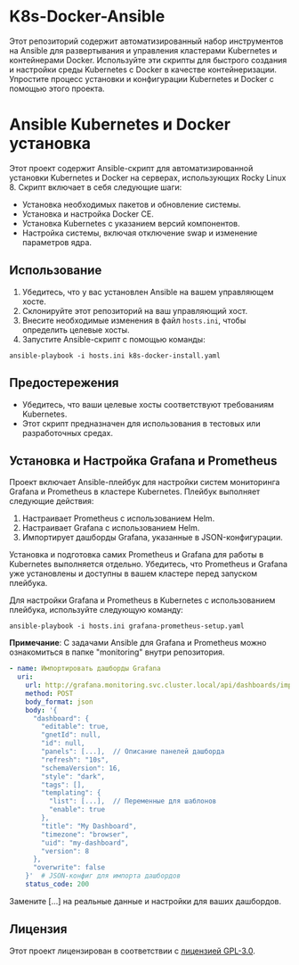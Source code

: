 # K8s-Docker-Ansible
Этот репозиторий содержит автоматизированный набор инструментов на Ansible для развертывания и управления кластерами Kubernetes и контейнерами Docker. Используйте эти скрипты для быстрого создания и настройки среды Kubernetes с Docker в качестве контейнеризации. Упростите процесс установки и конфигурации Kubernetes и Docker с помощью этого проекта.

# Ansible Kubernetes и Docker установка

Этот проект содержит Ansible-скрипт для автоматизированной установки Kubernetes и Docker на серверах, использующих Rocky Linux 8. Скрипт включает в себя следующие шаги:

- Установка необходимых пакетов и обновление системы.
- Установка и настройка Docker CE.
- Установка Kubernetes с указанием версий компонентов.
- Настройка системы, включая отключение swap и изменение параметров ядра.

## Использование

1. Убедитесь, что у вас установлен Ansible на вашем управляющем хосте.
2. Склонируйте этот репозиторий на ваш управляющий хост.
3. Внесите необходимые изменения в файл `hosts.ini`, чтобы определить целевые хосты.
4. Запустите Ansible-скрипт с помощью команды:
```
ansible-playbook -i hosts.ini k8s-docker-install.yaml
```
## Предостережения

- Убедитесь, что ваши целевые хосты соответствуют требованиям Kubernetes.
- Этот скрипт предназначен для использования в тестовых или разработочных средах.


## Установка и Настройка Grafana и Prometheus

Проект включает Ansible-плейбук для настройки систем мониторинга Grafana и Prometheus в кластере Kubernetes. Плейбук выполняет следующие действия:

1. Настраивает Prometheus с использованием Helm.
2. Настраивает Grafana с использованием Helm.
3. Импортирует дашборды Grafana, указанные в JSON-конфигурации.

Установка и подготовка самих Prometheus и Grafana для работы в Kubernetes выполняется отдельно. Убедитесь, что Prometheus и Grafana уже установлены и доступны в вашем кластере перед запуском плейбука.

Для настройки Grafana и Prometheus в Kubernetes с использованием плейбука, используйте следующую команду:
```
ansible-playbook -i hosts.ini grafana-prometheus-setup.yaml
```

**Примечание**: С задачами Ansible для Grafana и Prometheus можно ознакомиться в папке "monitoring" внутри репозитория.

```yaml
- name: Импортировать дашборды Grafana
  uri:
    url: http://grafana.monitoring.svc.cluster.local/api/dashboards/import
    method: POST
    body_format: json
    body: '{
      "dashboard": {
        "editable": true,
        "gnetId": null,
        "id": null,
        "panels": [...],  // Описание панелей дашборда
        "refresh": "10s",
        "schemaVersion": 16,
        "style": "dark",
        "tags": [],
        "templating": {
          "list": [...],  // Переменные для шаблонов
          "enable": true
        },
        "title": "My Dashboard",
        "timezone": "browser",
        "uid": "my-dashboard",
        "version": 8
      },
      "overwrite": false
    }'  # JSON-конфиг для импорта дашбордов
    status_code: 200
```

Замените [...] на реальные данные и настройки для ваших дашбордов.

## Лицензия

Этот проект лицензирован в соответствии с [лицензией GPL-3.0](LICENSE).

